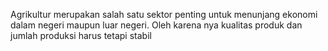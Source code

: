 Agrikultur merupakan salah satu sektor penting untuk menunjang ekonomi dalam negeri maupun luar negeri. Oleh karena nya kualitas produk dan jumlah produksi harus tetapi stabil
